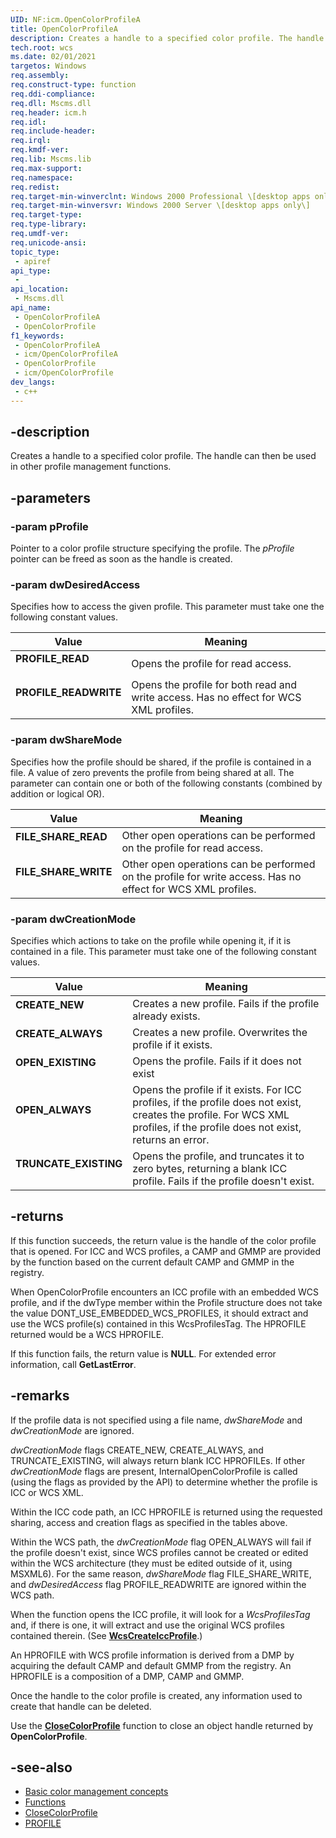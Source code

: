 ```yaml
---
UID: NF:icm.OpenColorProfileA
title: OpenColorProfileA
description: Creates a handle to a specified color profile. The handle can then be used in other profile management functions.
tech.root: wcs
ms.date: 02/01/2021
targetos: Windows
req.assembly: 
req.construct-type: function
req.ddi-compliance: 
req.dll: Mscms.dll
req.header: icm.h
req.idl: 
req.include-header: 
req.irql: 
req.kmdf-ver: 
req.lib: Mscms.lib
req.max-support: 
req.namespace: 
req.redist: 
req.target-min-winverclnt: Windows 2000 Professional \[desktop apps only\]
req.target-min-winversvr: Windows 2000 Server \[desktop apps only\]
req.target-type: 
req.type-library: 
req.umdf-ver: 
req.unicode-ansi: 
topic_type:
 - apiref
api_type:
 - 
api_location:
 - Mscms.dll
api_name:
 - OpenColorProfileA
 - OpenColorProfile
f1_keywords:
 - OpenColorProfileA
 - icm/OpenColorProfileA
 - OpenColorProfile
 - icm/OpenColorProfile
dev_langs:
 - c++
---
```


## -description

Creates a handle to a specified color profile. The handle can then be used in other profile management functions.

## -parameters

### -param pProfile

Pointer to a color profile structure specifying the profile. The *pProfile* pointer can be freed as soon as the handle is created.

### -param dwDesiredAccess

Specifies how to access the given profile. This parameter must take one the following constant values.

| Value | Meaning |
|-|-|
| <span id="PROFILE_READ"></span><span id="profile_read"></span><dl> <dt>**PROFILE\_READ**</dt> </dl> | Opens the profile for read access.<br/> |
| <span id="PROFILE_READWRITE"></span><span id="profile_readwrite"></span><dl> <dt>**PROFILE\_READWRITE**</dt> </dl> | Opens the profile for both read and write access. Has no effect for WCS XML profiles.<br/> |

### -param dwShareMode

Specifies how the profile should be shared, if the profile is contained in a file. A value of zero prevents the profile from being shared at all. The parameter can contain one or both of the following constants (combined by addition or logical OR).

| Value | Meaning |
|-|-|
| <span id="FILE_SHARE_READ"></span><span id="file_share_read"></span><dl> <dt>**FILE\_SHARE\_READ**</dt> </dl> | Other open operations can be performed on the profile for read access.<br/> |
| <span id="FILE_SHARE_WRITE"></span><span id="file_share_write"></span><dl> <dt>**FILE\_SHARE\_WRITE**</dt> </dl> | Other open operations can be performed on the profile for write access. Has no effect for WCS XML profiles.<br/> |

### -param dwCreationMode

Specifies which actions to take on the profile while opening it, if it is contained in a file. This parameter must take one of the following constant values.

| Value | Meaning |
|-|-|
| <span id="CREATE_NEW"></span><span id="create_new"></span><dl> <dt>**CREATE\_NEW**</dt> </dl> | Creates a new profile. Fails if the profile already exists.<br/> |
| <span id="CREATE_ALWAYS"></span><span id="create_always"></span><dl> <dt>**CREATE\_ALWAYS**</dt> </dl> | Creates a new profile. Overwrites the profile if it exists.<br/> |
| <span id="OPEN_EXISTING"></span><span id="open_existing"></span><dl> <dt>**OPEN\_EXISTING**</dt> </dl> | Opens the profile. Fails if it does not exist<br/> |
| <span id="OPEN_ALWAYS"></span><span id="open_always"></span><dl> <dt>**OPEN\_ALWAYS**</dt> </dl> | Opens the profile if it exists. For ICC profiles, if the profile does not exist, creates the profile. For WCS XML profiles, if the profile does not exist, returns an error.<br/> |
| <span id="TRUNCATE_EXISTING"></span><span id="truncate_existing"></span><dl> <dt>**TRUNCATE\_EXISTING**</dt> </dl> | Opens the profile, and truncates it to zero bytes, returning a blank ICC profile. Fails if the profile doesn't exist.<br/> |

## -returns

If this function succeeds, the return value is the handle of the color profile that is opened. For ICC and WCS profiles, a CAMP and GMMP are provided by the function based on the current default CAMP and GMMP in the registry.

When OpenColorProfile encounters an ICC profile with an embedded WCS profile, and if the dwType member within the Profile structure does not take the value DONT\_USE\_EMBEDDED\_WCS\_PROFILES, it should extract and use the WCS profile(s) contained in this WcsProfilesTag. The HPROFILE returned would be a WCS HPROFILE.

If this function fails, the return value is **NULL**. For extended error information, call **GetLastError**.

## -remarks

If the profile data is not specified using a file name, *dwShareMode* and *dwCreationMode* are ignored.

*dwCreationMode* flags CREATE\_NEW, CREATE\_ALWAYS, and TRUNCATE\_EXISTING, will always return blank ICC HPROFILEs. If other *dwCreationMode* flags are present, InternalOpenColorProfile is called (using the flags as provided by the API) to determine whether the profile is ICC or WCS XML.

Within the ICC code path, an ICC HPROFILE is returned using the requested sharing, access and creation flags as specified in the tables above.

Within the WCS path, the *dwCreationMode* flag OPEN\_ALWAYS will fail if the profile doesn't exist, since WCS profiles cannot be created or edited within the WCS architecture (they must be edited outside of it, using MSXML6). For the same reason, *dwShareMode* flag FILE\_SHARE\_WRITE, and *dwDesiredAccess* flag PROFILE\_READWRITE are ignored within the WCS path.

When the function opens the ICC profile, it will look for a *WcsProfilesTag* and, if there is one, it will extract and use the original WCS profiles contained therein. (See [**WcsCreateIccProfile**](wcscreateiccprofile.md).)

An HPROFILE with WCS profile information is derived from a DMP by acquiring the default CAMP and default GMMP from the registry. An HPROFILE is a composition of a DMP, CAMP and GMMP.

Once the handle to the color profile is created, any information used to create that handle can be deleted.

Use the [**CloseColorProfile**](/windows/win32/api/icm/nf-icm-closecolorprofile) function to close an object handle returned by **OpenColorProfile**.

## -see-also

* [Basic color management concepts](ms536813\(v=vs.85\).md)
* [Functions](ms536536\(v=vs.85\).md)
* [CloseColorProfile](/windows/win32/api/icm/nf-icm-closecolorprofile)
* [PROFILE](profile.md)
